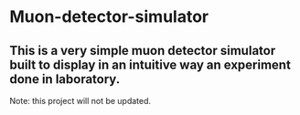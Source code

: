 # Muon-detector-simulator

This is a very simple muon detector simulator built to display in an intuitive way an experiment done in laboratory. 
---
Note: this project will not be updated.
